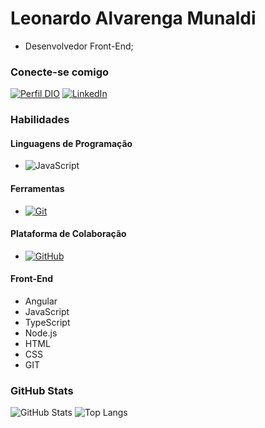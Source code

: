 # Leonardo Alvarenga Munaldi
- Desenvolvedor Front-End;

### Conecte-se comigo
[![Perfil DIO](https://img.shields.io/badge/-Meu%20Perfil%20na%20DIO-30A3DC?style=for-the-badge)](https://www.dio.me/users/leo_alvarenga777)
[![LinkedIn](https://img.shields.io/badge/-LinkedIn-000?style=for-the-badge&logo=linkedin&logoColor=30A3DC)](https://www.linkedin.com/in/leonardo-alvarenga-74a293292/)

### Habilidades
#### Linguagens de Programação
- ![JavaScript](https://img.shields.io/badge/JavaScript-000?style=for-the-badge&logo=javascript&logoColor=30A3DC)

#### Ferramentas
- [![Git](https://img.shields.io/badge/Git-000?style=for-the-badge&logo=git&logoColor=E94D5F)](https://git-scm.com/doc)

#### Plataforma de Colaboração
- [![GitHub](https://img.shields.io/badge/GitHub-000?style=for-the-badge&logo=github&logoColor=30A3DC)](https://docs.github.com/)

#### Front-End
- Angular
- JavaScript
- TypeScript
- Node.js
- HTML
- CSS
- GIT

### GitHub Stats
![GitHub Stats](https://github-readme-stats.vercel.app/api?username=ynfleozin&theme=transparent&bg_color=000&border_color=30A3DC&show_icons=true&icon_color=30A3DC&title_color=993399&text_color=FFF)
![Top Langs](https://github-readme-stats-git-masterrstaa-rickstaa.vercel.app/api/top-langs/?username=ynfleozin&layout=compact&bg_color=000&border_color=30A3DC&title_color=993399&text_color=FFF)
